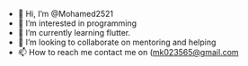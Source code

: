 - 👋 Hi, I’m @Mohamed2521
- 👀 I’m interested in programming 
- 🌱 I’m currently learning flutter.
- 💞️ I’m looking to collaborate on mentoring and helping 
- 📫 How to reach me contact me on (mk023565@gmail.com

<!---
Mohamed2521/Mohamed2521 is a ✨ special ✨ repository because its `README.md` (this file) appears on your GitHub profile.
You can click the Preview link to take a look at your changes.
--->
